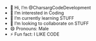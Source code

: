 - 👋 Hi, I’m @CharsargCodeDevelopment
- 👀 I’m interested in Coding
- 🌱 I’m currently learning STUFF
- 💞️ I’m looking to collaborate on STUFF
- 😄 Pronouns: Male
- ⚡ Fun fact: I LIKE CODE

<!---
CharsargCodeDevelopment/CharsargCodeDevelopment is a ✨ special ✨ repository because its `README.md` (this file) appears on your GitHub profile.
You can click the Preview link to take a look at your changes.
--->
